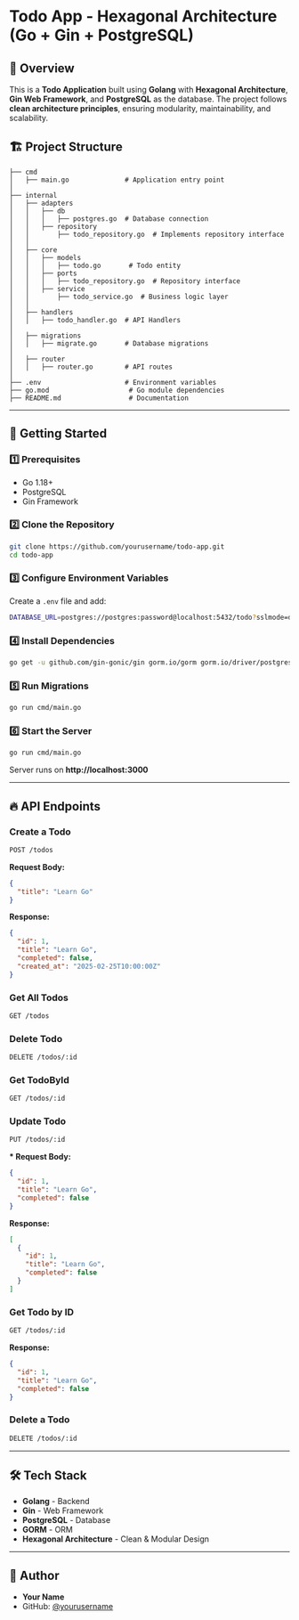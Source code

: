 # Todo App - Hexagonal Architecture (Go + Gin + PostgreSQL)

## 📌 Overview

This is a **Todo Application** built using **Golang** with **Hexagonal Architecture**, **Gin Web Framework**, and **PostgreSQL** as the database. The project follows **clean architecture principles**, ensuring modularity, maintainability, and scalability.

## 🏗️ Project Structure

```
├── cmd
│   ├── main.go              # Application entry point
│
├── internal
│   ├── adapters
│   │   ├── db
│   │   │   ├── postgres.go  # Database connection
│   │   ├── repository
│   │       ├── todo_repository.go  # Implements repository interface
│   │
│   ├── core
│   │   ├── models
│   │   │   ├── todo.go       # Todo entity
│   │   ├── ports
│   │   │   ├── todo_repository.go  # Repository interface
│   │   ├── service
│   │       ├── todo_service.go  # Business logic layer
│   │
│   ├── handlers
│   │   ├── todo_handler.go  # API Handlers
│
│   ├── migrations
│   │   ├── migrate.go       # Database migrations
│
│   ├── router
│   │   ├── router.go        # API routes
│
├── .env                     # Environment variables
├── go.mod                    # Go module dependencies
├── README.md                 # Documentation
```

---

## 🚀 Getting Started

### 1️⃣ Prerequisites

- Go 1.18+
- PostgreSQL
- Gin Framework

### 2️⃣ Clone the Repository

```sh
git clone https://github.com/yourusername/todo-app.git
cd todo-app
```

### 3️⃣ Configure Environment Variables

Create a `.env` file and add:

```sh
DATABASE_URL=postgres://postgres:password@localhost:5432/todo?sslmode=disable
```

### 4️⃣ Install Dependencies

```sh
go get -u github.com/gin-gonic/gin gorm.io/gorm gorm.io/driver/postgres github.com/joho/godotenv
```

### 5️⃣ Run Migrations

```sh
go run cmd/main.go
```

### 6️⃣ Start the Server

```sh
go run cmd/main.go
```

Server runs on **http://localhost:3000**

---

## 🔥 API Endpoints

### Create a Todo

```sh
POST /todos
```

**Request Body:**

```json
{
  "title": "Learn Go"
}
```

**Response:**

```json
{
  "id": 1,
  "title": "Learn Go",
  "completed": false,
  "created_at": "2025-02-25T10:00:00Z"
}
```

### Get All Todos

```sh
GET /todos
```

### Delete Todo

```sh
DELETE /todos/:id
```

### Get TodoById

```sh
GET /todos/:id
```

### Update Todo

```sh
PUT /todos/:id
```

**\* Request Body:**

```json
{
  "id": 1,
  "title": "Learn Go",
  "completed": false
}
```

**Response:**

```json
[
  {
    "id": 1,
    "title": "Learn Go",
    "completed": false
  }
]
```

### Get Todo by ID

```sh
GET /todos/:id
```

**Response:**

```json
{
  "id": 1,
  "title": "Learn Go",
  "completed": false
}
```

### Delete a Todo

```sh
DELETE /todos/:id
```

---

## 🛠️ Tech Stack

- **Golang** - Backend
- **Gin** - Web Framework
- **PostgreSQL** - Database
- **GORM** - ORM
- **Hexagonal Architecture** - Clean & Modular Design

---

## 📌 Author

- **Your Name**
- GitHub: [@yourusername](https://github.com/yourusername)
